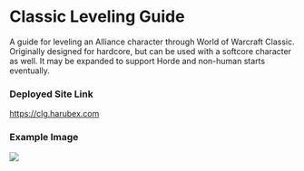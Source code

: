 # Classic Leveling Guide

A guide for leveling an Alliance character through World of Warcraft Classic. Originally designed for hardcore, but can be used with a softcore character as well. It may be expanded to support Horde and non-human starts eventually.

### Deployed Site Link
https://clg.harubex.com

### Example Image
<kbd>
  <img src="https://github.com/Harubex/classic-leveling-guide/assets/4613571/1d58be04-6764-47e2-be84-40a9f93047ae">
</kbd>
